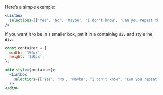 Here's a simple example:

```jsx
<Listbox
  selections={['Yes', 'No', 'Maybe', "I don't know", 'Can you repeat the question?']}
/>
```

If you want it to be in a smaller box, put it in a containing `div` and style the `div`:

```jsx
const container = {
  width: '150px',
  height: '150px',
};

<div style={container}>
  <Listbox
    selections={['Yes', 'No', 'Maybe', "I don't know", 'Can you repeat the question?']}
  />
</div>
```
